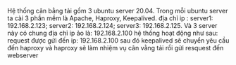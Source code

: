 Hệ thống cân bằng tải gồm 3 ubuntu server 20.04. Trong mỗi ubuntu server ta cài 3 phần mềm là Apache, Haproxy, Keepalived.
địa chỉ ip : server1: 192.168.2.123; server2: 192.168.2.124; server3: 192.168.2.125. Và 3 server này có chung địa chỉ ip ảo là: 192.168.2.100
hệ thống hoạt động như sau: request được gửi đến ip: 192.168.2.100 sau đó keepalived sẽ chuyển yêu cầu đến haproxy và haproxy sẽ làm nhiệm vụ cân vằng tải rồi gửi resquest đến webserver
